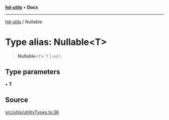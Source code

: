 [**hd-utils**](../README.md) • **Docs**

***

[hd-utils](../globals.md) / Nullable

# Type alias: Nullable\<T\>

> **Nullable**\<`T`\>: `T` \| `null`

## Type parameters

• **T**

## Source

[src/utils/utilityTypes.ts:36](https://github.com/AhmadHddad/h-utils/blob/8e9e542f98b1a43a336ce585dc8666b21b0e894d/src/utils/utilityTypes.ts#L36)
